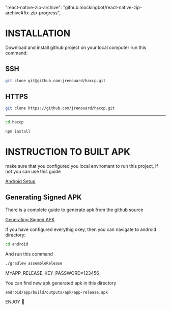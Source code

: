 "react-native-zip-archive": "github:mockingbot/react-native-zip-archive#fix-zip-progress",

# INSTALLATION

Download and install github project on your local computer run this command:

## SSH
```bash
git clone git@github.com:jrenouard/haccp.git
```

## HTTPS
```bash
git clone https://github.com/jrenouard/haccp.git
```

<hr>

```bash
cd haccp
```

```bash
npm install
```

# INSTRUCTION TO BUILT APK

make sure that you configured you local enviroment to run this project, if not you can use this guide

[Android Setup](https://www.decoide.org/react-native/docs/android-setup.html)


## Generating Signed APK

There is a complete guide to generate apk from the github source

[Generating Signed APK](https://facebook.github.io/react-native/docs/signed-apk-android.html)

If you have configured everythig okey, then you can navigate to android directory: 

```bash
cd android
```

And run this command

```bash
./gradlew assembleRelease
```

MYAPP_RELEASE_KEY_PASSWORD=123456

You can find new apk generated apk in this directory

```bash
android/app/build/outputs/apk/app-release.apk
```

ENJOY :tada: